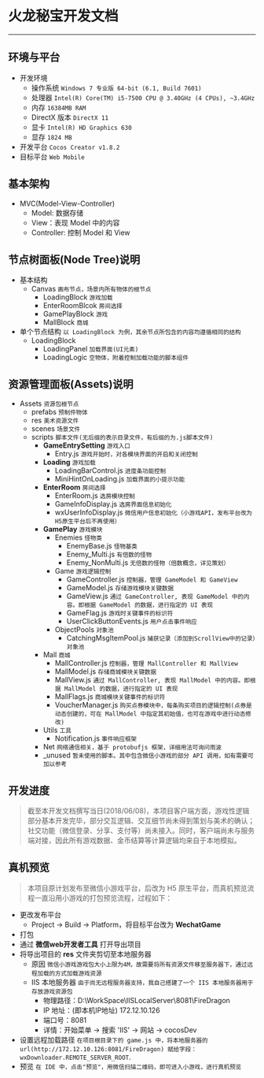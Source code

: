 ﻿# 火龙秘宝开发文档

---

## 环境与平台
+ 开发环境
    - 操作系统
        ```Windows 7 专业版 64-bit (6.1, Build 7601)```
    - 处理器
        ```Intel(R) Core(TM) i5-7500 CPU @ 3.40GHz (4 CPUs), ~3.4GHz```
    - 内存
        ``` 16384MB RAM ```
    - DirectX 版本
        ``` DirectX 11 ```
    - 显卡
        ``` Intel(R) HD Graphics 630 ```
    - 显存
    ``` 1824 MB ```
+ 开发平台
    ``` Cocos Creator v1.8.2 ```
+ 目标平台
    ``` Web Mobile ```

## 基本架构
+ MVC(Model-View-Controller)
    + Model: 数据存储
    + View：表现  Model  中的内容
    + Controller: 控制 Model 和 View 

## 节点树面板(Node Tree)说明
+ 基本结构
    + Canvas ``` 画布节点，场景内所有物体的根节点 ```
        + LoadingBlock ``` 游戏加载 ```
        + EnterRoomBlcok ``` 房间选择 ```
        + GamePlayBlock ``` 游戏 ```
        + MallBlock ``` 商城 ```
+ 单个节点结构 
    ``` 以 LoadingBlock 为例，其余节点所包含的内容均遵循相同的结构 ```
    + LoadingBlock
        + LoadingPanel ``` 加载界面(UI元素) ```
        + LoadingLogic ``` 空物体，附着控制加载功能的脚本组件 ```
## 资源管理面板(Assets)说明
+ Assets ``` 资源包根节点 ```
    + prefabs ``` 预制件物体 ```
    + res ``` 美术资源文件 ```
    + scenes ``` 场景文件 ```
    + scripts ``` 脚本文件(无后缀的表示目录文件，有后缀的为.js脚本文件) ```
        + **GameEntrySetting** ``` 游戏入口 ```
            + Entry.js ``` 游戏开始时，对各模块界面的开启和关闭控制 ```
        + **Loading** ``` 游戏加载 ```
            + LoadingBarControl.js ``` 进度条功能控制 ```
            + MiniHintOnLoading.js ``` 加载界面的小提示功能 ```
        + **EnterRoom** ``` 房间选择 ```
            + EnterRoom.js ``` 选房模块控制 ```
            + GameInfoDisplay.js ``` 选房界面信息初始化 ```
            + wxUserInfoDisplay.js ``` 微信用户信息初始化（小游戏API，发布平台改为H5原生平台后不再使用） ```
        + **GamePlay** ``` 游戏模块 ```
            + Enemies ``` 怪物类 ```
                + EnemyBase.js ``` 怪物基类 ```
                + Enemy_Multi.js ``` 有倍数的怪物 ```
                + Enemy_NonMulti.js ``` 无倍数的怪物（倍数概念，详见策划） ```
            + Game ``` 游戏逻辑控制 ```
                + GameController.js ``` 控制器，管理 GameModel 和 GameView ```
                + GameModel.js ``` 存储游戏模块关键数据 ```
                + GameView.js ``` 通过 GameController, 表现 GameModel 中的内容。即根据 GameModel 的数据，进行指定的 UI 表现 ```
                + GameFlag.js ``` 游戏时关键事件的标识符 ```
                + UserClickButtonEvents.js ``` 用户点击事件响应 ```
            + ObjectPools ``` 对象池 ```
                + CatchingMsgItemPool.js ``` 捕获记录（添加到ScrollView中的记录）对象池 ```
        + Mall ``` 商城 ```
            + MallController.js ``` 控制器，管理 MallController 和 MallView ```
            + MallModel.js ``` 存储商城模块关键数据 ```
            + MallView.js ``` 通过 MallController, 表现 MallModel 中的内容。即根据 MallModel 的数据，进行指定的 UI 表现 ```
            + MallFlags.js ``` 商城模块关键事件的标识符 ```
            + VoucherManager.js ``` 购买点券模块中，每条购买项目的逻辑控制(点券是动态创建的，可在 MallModel 中指定其初始值，也可在游戏中进行动态修改) ```
        + Utils ``` 工具 ```
            + Notification.js ``` 事件响应框架 ```
        + Net ``` 网络通信相关，基于 protobufjs 框架，详细用法可询问雨波 ```
        + _unused ``` 暂未使用的脚本。其中包含微信小游戏的部分 API 调用，如有需要可加以参考 ```

## 开发进度
> 截至本开发文档撰写当日(2018/06/08)，本项目客户端方面，游戏性逻辑部分基本开发完毕，部分交互逻辑、交互细节尚未得到策划与美术的确认；社交功能（微信登录、分享、支付等）尚未接入。同时，客户端尚未与服务端对接，因此所有游戏数据、金币结算等计算逻辑均来自于本地模拟。

## 真机预览
> 本项目原计划发布至微信小游戏平台，后改为 H5 原生平台，而真机预览流程一直沿用小游戏的打包预览流程，过程如下：
    
+ 更改发布平台
    + Project -> Build -> Platform，将目标平台改为 **WechatGame**
+ 打包
+ 通过 **微信web开发者工具** 打开导出项目
+ 将导出项目的 **res** 文件夹剪切至本地服务器
    + 原因
    ``` 微信小游戏游戏包大小上限为4M，故需要将所有资源文件移至服务器下，通过远程加载的方式加载游戏资源 ```
    + IIS 本地服务器
    ``` 由于尚无远程服务器支持，我自己搭建了一个 IIS 本地服务器用于存放游戏资源包 ```
        + 物理路径：D:\WorkSpace\IISLocalServer\8081\FireDragon
        + IP 地址：(即本机IP地址) 172.12.10.126
        + 端口号：8081
        + 详情：开始菜单 -> 搜索 'IIS' -> 网站 -> cocosDev
+ 设置远程加载路径
    ``` 在项目根目录下的 game.js 中，将本地服务器的 url(http://172.12.10.126:8081/FireDragon) 赋给字段： wxDownloader.REMOTE_SERVER_ROOT ```.
+ 预览
    ``` 在 IDE 中，点击"预览"，用微信扫描二维码，即可进入小游戏，进行真机预览 ```